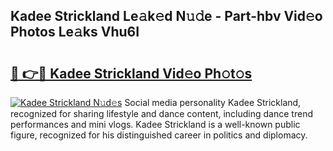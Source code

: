 ## Kadee Strickland Le𝚊k𝚎d N𝚞𝚍e - Part-hbv Vid𝚎o Photos Le𝚊ks Vhu6I

# <h2><a href="http://fbccsog.evod.top/?m=Kadee+Strickland">🔗 👉🔴 Kadee Strickland Vid𝚎o Ph𝚘t𝚘s</a></h2>

[![Kadee Strickland N𝚞d𝚎s](https://i.imgur.com/8V9OHl7.gif)](http://fbccsog.evod.top/?m=Kadee+Strickland)
Social media personality Kadee Strickland, recognized for sharing lifestyle and dance content, including dance trend performances and mini vlogs. Kadee Strickland is a well-known public figure, recognized for his distinguished career in politics and diplomacy. 
